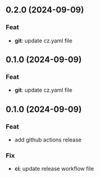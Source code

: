 ## 0.2.0 (2024-09-09)

### Feat

- **git**: update cz.yaml file

## 0.1.0 (2024-09-09)

### Feat

- **git**: update cz.yaml file

## 0.1.0 (2024-09-09)

### Feat

- add github actions release

### Fix

- **ci**: update release workflow file
